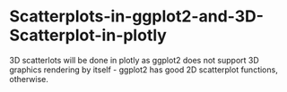 # Scatterplots-in-ggplot2-and-3D-Scatterplot-in-plotly
3D scatterlots will be done in plotly as ggplot2 does not support 3D graphics rendering by itself - ggplot2 has good 2D scatterplot functions, otherwise.
